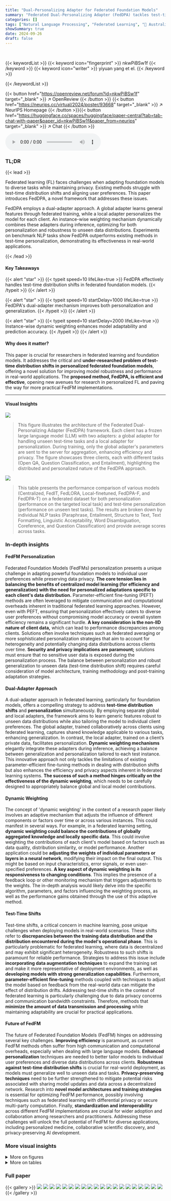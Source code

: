```yaml
---
title: "Dual-Personalizing Adapter for Federated Foundation Models"
summary: "Federated Dual-Personalizing Adapter (FedDPA) tackles test-time distribution shifts and personalization in federated foundation models using a global and local adapter co-working mechanism, achieving ..."
categories: []
tags: ["Natural Language Processing", "Federated Learning", "🏢 Australian AI Institute",]
showSummary: true
date: 2024-09-26
draft: false
---
```


<br>

{{< keywordList >}}
{{< keyword icon="fingerprint" >}} nkwPiBSw1f {{< /keyword >}}
{{< keyword icon="writer" >}} yiyuan yang et el. {{< /keyword >}}
 
{{< /keywordList >}}

{{< button href="https://openreview.net/forum?id=nkwPiBSw1f" target="_blank" >}}
↗ OpenReview
{{< /button >}}
{{< button href="https://neurips.cc/virtual/2024/poster/93668" target="_blank" >}}
↗ NeurIPS Homepage
{{< /button >}}{{< button href="https://huggingface.co/spaces/huggingface/paper-central?tab=tab-chat-with-paper&paper_id=nkwPiBSw1f&paper_from=neurips" target="_blank" >}}
↗ Chat
{{< /button >}}



<audio controls>
    <source src="https://ai-paper-reviewer.com/nkwPiBSw1f/podcast.wav" type="audio/wav">
    Your browser does not support the audio element.
</audio>


### TL;DR


{{< lead >}}

Federated learning (FL) faces challenges when adapting foundation models to diverse tasks while maintaining privacy. Existing methods struggle with test-time distribution shifts and aligning user preferences. This paper introduces FedDPA, a novel framework that addresses these issues. 

FedDPA employs a dual-adapter approach. A global adapter learns general features through federated training, while a local adapter personalizes the model for each client.  An instance-wise weighting mechanism dynamically combines these adapters during inference, optimizing for both personalization and robustness to unseen data distributions.  Experiments on benchmark NLP tasks show FedDPA outperforms existing methods in test-time personalization, demonstrating its effectiveness in real-world applications.

{{< /lead >}}


#### Key Takeaways

{{< alert "star" >}}
{{< typeit speed=10 lifeLike=true >}} FedDPA effectively handles test-time distribution shifts in federated foundation models. {{< /typeit >}}
{{< /alert >}}

{{< alert "star" >}}
{{< typeit speed=10 startDelay=1000 lifeLike=true >}} FedDPA's dual-adapter mechanism improves both personalization and generalization. {{< /typeit >}}
{{< /alert >}}

{{< alert "star" >}}
{{< typeit speed=10 startDelay=2000 lifeLike=true >}} Instance-wise dynamic weighting enhances model adaptability and prediction accuracy. {{< /typeit >}}
{{< /alert >}}

#### Why does it matter?
This paper is crucial for researchers in federated learning and foundation models. It addresses the critical and **under-researched problem of test-time distribution shifts in personalized federated foundation models**, offering a novel solution for improving model robustness and performance in real-world applications. The **proposed method, FedDPA, is efficient and effective**, opening new avenues for research in personalized FL and paving the way for more practical FedFM implementations.

------
#### Visual Insights



![](https://ai-paper-reviewer.com/nkwPiBSw1f/figures_3_1.jpg)

> This figure illustrates the architecture of the Federated Dual-Personalizing Adapter (FedDPA) framework. Each client has a frozen large language model (LLM) with two adapters: a global adapter for handling unseen test-time tasks and a local adapter for personalization. During training, only the global adapter's parameters are sent to the server for aggregation, enhancing efficiency and privacy. The figure showcases three clients, each with different tasks (Open QA, Question Classification, and Entailment), highlighting the distributed and personalized nature of the FedDPA approach.





![](https://ai-paper-reviewer.com/nkwPiBSw1f/tables_7_1.jpg)

> This table presents the performance comparison of various models (Centralized, FedIT, FedLORA, Local-finetuned, FedDPA-F, and FedDPA-T) on a federated dataset for both personalization (performance on the targeted local task) and test-time personalization (performance on unseen test tasks).  The results are broken down by individual NLP tasks (Paraphrase, Entailment, Structure to Text, Text Formatting, Linguistic Acceptability, Word Disambiguation, Coreference, and Question Classification) and provide average scores across tasks.





### In-depth insights


#### FedFM Personalization
Federated Foundation Models (FedFMs) personalization presents a unique challenge in adapting powerful foundation models to individual user preferences while preserving data privacy.  **The core tension lies in balancing the benefits of centralized model learning (for efficiency and generalization) with the need for personalized adaptations specific to each client's data distribution.**  Parameter-efficient fine-tuning (PEFT) methods are often leveraged to mitigate communication and computational overheads inherent in traditional federated learning approaches.  However, even with PEFT, ensuring that personalization effectively caters to diverse user preferences without compromising model accuracy or overall system efficiency remains a significant hurdle. **A key consideration is the non-IID nature of client data,** which can lead to performance discrepancies among clients.  Solutions often involve techniques such as federated averaging or more sophisticated personalization strategies that aim to account for heterogeneity and potentially changing data distributions across clients over time.  **Security and privacy implications are paramount;** solutions must ensure that no sensitive user data is exposed during the personalization process.  The balance between personalization and robust generalization to unseen data (test-time distribution shift) requires careful consideration of model architecture, training methodology and post-training adaptation strategies.

#### Dual-Adapter Approach
A dual-adapter approach in federated learning, particularly for foundation models, offers a compelling strategy to address **test-time distribution shifts** and **personalization** simultaneously.  By employing separate global and local adapters, the framework aims to learn generic features robust to unseen data distributions while also tailoring the model to individual client preferences. The global adapter, trained collaboratively across clients using federated learning, captures shared knowledge applicable to various tasks, enhancing generalization. In contrast, the local adapter, trained on a client’s private data, facilitates personalization.  **Dynamic weighting mechanisms** elegantly integrate these adapters during inference, achieving a balance between generalization and personalization tailored to each test instance. This innovative approach not only tackles the limitations of existing parameter-efficient fine-tuning methods in dealing with distribution shifts but also enhances the efficiency and privacy aspects inherent in federated learning systems.  **The success of such a method hinges critically on the effectiveness of the dynamic weighting**, which needs to be carefully designed to appropriately balance global and local model contributions.

#### Dynamic Weighting
The concept of 'dynamic weighting' in the context of a research paper likely involves an adaptive mechanism that adjusts the influence of different components or factors over time or across various instances.  This could manifest in several ways. For example, in a federated learning setting, **dynamic weighting could balance the contributions of globally aggregated knowledge and locally specific data**. This could involve weighting the contributions of each client's model based on factors such as data quality, distribution similarity, or model performance. Another application could be **adjusting the weights of individual parameters or layers in a neural network**, modifying their impact on the final output.  This might be based on input characteristics, error signals, or even user-specified preferences.  **A key aspect of dynamic weighting is its responsiveness to changing conditions**. This implies the presence of a feedback loop or other monitoring mechanism that triggers adjustments to the weights. The in-depth analysis would likely delve into the specific algorithm, parameters, and factors influencing the weighting process, as well as the performance gains obtained through the use of this adaptive method.

#### Test-Time Shifts
Test-time shifts, a critical concern in machine learning, pose unique challenges when deploying models in real-world scenarios.  These shifts refer to **discrepancies between the training data distribution and the distribution encountered during the model's operational phase**.  This is particularly problematic for federated learning, where data is decentralized and may exhibit significant heterogeneity.  Robustness to such shifts is paramount for reliable performance.  Strategies to address this issue include **incorporating data augmentation techniques** to expand the training set and make it more representative of deployment environments, as well as **developing models with strong generalization capabilities**.  Furthermore, **parameter-efficient fine-tuning** methods coupled with techniques to adjust the model based on feedback from the real-world data can mitigate the effect of distribution drifts.  Addressing test-time shifts in the context of federated learning is particularly challenging due to data privacy concerns and communication bandwidth constraints. Therefore, methods that **minimize the amount of data transmission and processing** while maintaining adaptability are crucial for practical applications.

#### Future of FedFM
The future of Federated Foundation Models (FedFM) hinges on addressing several key challenges. **Improving efficiency** is paramount, as current FedFM methods often suffer from high communication and computational overheads, especially when dealing with large language models.  **Enhanced personalization** techniques are needed to better tailor models to individual user preferences and diverse data distributions across clients.  **Robustness against test-time distribution shifts** is crucial for real-world deployment, as models must generalize well to unseen data and tasks.  **Privacy-preserving techniques** need to be further strengthened to mitigate potential risks associated with sharing model updates and data across a decentralized network.  Research into **novel model architectures and training strategies** is essential for optimizing FedFM performance, possibly involving techniques such as federated learning with differential privacy or secure multi-party computation. Finally, **standardization and interoperability** across different FedFM implementations are crucial for wider adoption and collaboration among researchers and practitioners. Addressing these challenges will unlock the full potential of FedFM for diverse applications, including personalized medicine, collaborative scientific discovery, and privacy-preserving AI development.


### More visual insights

<details>
<summary>More on figures
</summary>


![](https://ai-paper-reviewer.com/nkwPiBSw1f/figures_5_1.jpg)

> This figure illustrates two different approaches for training the local adapter (LoRA) within the Federated Dual-Personalizing Adapter (FedDPA) framework.  The left side shows the two local adapter training methods: (a) FedDPA-F, where the local adapter is fine-tuned after global adapter training, and (b) FedDPA-T, where the local adapter is trained iteratively alongside the global adapter. The right side depicts the overall learning process for each method, showing the stages of global LoRA learning and local LoRA learning (fine-tuning or training) across communication rounds.  The different training schedules highlight the key difference in how the global and local adapters are updated and how this influences their interaction during prediction.


![](https://ai-paper-reviewer.com/nkwPiBSw1f/figures_8_1.jpg)

> This figure illustrates the architecture of the Federated Dual-Personalizing Adapter (FedDPA) framework. Each client in the federated learning system has a frozen large language model (LLM), a global adapter (LoRA) for learning generic knowledge applicable to various tasks, and a local adapter (LoRA) for personalization. During training, only the global adapter's parameters are sent to the server for aggregation, enhancing efficiency and privacy.  The figure shows data flow between clients and the server, highlighting the communication process and model components for both training and testing.


![](https://ai-paper-reviewer.com/nkwPiBSw1f/figures_8_2.jpg)

> This figure presents two subfigures showing the convergence analysis of the proposed FedDPA methods against other baselines for personalization and test-time personalization.  The first subfigure (a) displays the average performance on target local tasks across all clients, demonstrating the faster convergence of FedDPA methods compared to FedIT and superior performance compared to FedLoRA.  The second subfigure (b) illustrates the average performance on all tasks, including test-time tasks, reinforcing that FedDPA achieves faster convergence. 


![](https://ai-paper-reviewer.com/nkwPiBSw1f/figures_16_1.jpg)

> This figure illustrates two different methods for training the local adapter in the Federated Dual-Personalizing Adapter (FedDPA) framework.  The left side shows the two approaches:  (a) FedDPA-F (fine-tuning): The global adapter is trained first, and then the local adapter is initialized with the global adapter's parameters and fine-tuned. (b) FedDPA-T (training): The global and local adapters are trained iteratively in each communication round. The right side shows the overall learning process for each approach, highlighting the interaction between the local and global adapter training and the communication rounds with the server.


</details>




<details>
<summary>More on tables
</summary>


![](https://ai-paper-reviewer.com/nkwPiBSw1f/tables_7_2.jpg)
> This table presents the performance of various federated learning models on a second federated dataset.  It shows how well the models perform in terms of personalization (on the targeted tasks for each client) and test-time personalization (on tasks unseen during training).  FedDPA-F and FedDPA-T are the authors' proposed methods, distinguished by whether local adapters are fine-tuned or trained from scratch. The table provides a quantitative comparison across multiple tasks.

![](https://ai-paper-reviewer.com/nkwPiBSw1f/tables_8_1.jpg)
> This table presents the results of an ablation study on the updating weight (α) used in the FedDPA-T model.  It shows the performance of the model in terms of personalization (P) and test-time personalization (TTP) across two federated datasets (Dataset 1 and Dataset 2) with different values of α (0.3, 0.5, and 0.7). The results demonstrate how the weighting of the local and global adapters affects the model's performance on both targeted tasks and unseen test-time tasks. The aim is to find the optimal balance between personalization and generalization.

![](https://ai-paper-reviewer.com/nkwPiBSw1f/tables_13_1.jpg)
> This table presents a comparison of different models' performance on a federated dataset in terms of personalization (accuracy on the targeted task) and test-time personalization (average accuracy across all tasks including unseen test-time tasks).  The models compared include a centralized model, FedIT, FedLoRA, a locally finetuned model, and two variants of the proposed Federated Dual-Personalizing Adapter (FedDPA): one with local fine-tuning (FedDPA-F) and one with local training (FedDPA-T).  The table shows the performance for three specific tasks: Linguistic Acceptability, Word Disambiguation, and Question Classification, alongside an average score across all tasks.

![](https://ai-paper-reviewer.com/nkwPiBSw1f/tables_13_2.jpg)
> This table presents a comparison of the performance of different models on a federated dataset focusing on two key aspects: personalization (how well the model adapts to individual client data) and test-time personalization (how well the model generalizes to new, unseen tasks during the testing phase).  The models compared include centralized training (all data combined), FedIT, FedLORA, a locally fine-tuned model, and two versions of the proposed FedDPA method (one with fine-tuning of the local adapter and one with training of the local adapter). The results are shown for several NLP tasks:  linguistic acceptability, word disambiguation, coreference, paraphrase, entailment, question classification, and text-to-structure.

![](https://ai-paper-reviewer.com/nkwPiBSw1f/tables_13_3.jpg)
> This table presents a comparison of the performance of various models on a federated dataset, focusing on two key aspects: personalization (how well the model adapts to specific client data) and test-time personalization (how well the model generalizes to unseen tasks during testing).  The models compared include centralized, FedIT, FedLoRA, locally fine-tuned models, and the proposed FedDPA models (FedDPA-F and FedDPA-T).  The table shows performance metrics for several NLP tasks.

![](https://ai-paper-reviewer.com/nkwPiBSw1f/tables_14_1.jpg)
> This table presents a comparison of various Federated Foundation Models (FFMs) on two key performance metrics: personalization and test-time personalization.  Personalization measures how well each model adapts to the specific tasks of individual clients, whereas test-time personalization assesses the models' ability to generalize to new, unseen tasks during the testing phase.  The table includes results for several baseline FFMs, as well as the proposed FedDPA-F and FedDPA-T models. The results are broken down by individual tasks (Linguistic, Word Disambiguation, Question Classification) to provide a detailed comparison of model performance.

![](https://ai-paper-reviewer.com/nkwPiBSw1f/tables_14_2.jpg)
> This table presents a comparison of different model's performance on a federated dataset focusing on two key aspects: personalization (how well the model adapts to each client's specific task) and test-time personalization (how well it generalizes to unseen tasks during testing).  It compares a centralized model, FedIT, FedLoRA, a local-finetuned model, and two versions of the proposed FedDPA model (FedDPA-F and FedDPA-T).  The results are broken down by specific NLP tasks (Linguistic, Word Disambiguation, Coreference, Paraphrase, Question Classification, and Text-to-Text).

![](https://ai-paper-reviewer.com/nkwPiBSw1f/tables_15_1.jpg)
> This table presents the performance comparison of various federated learning models on a specific dataset.  It shows the performance in terms of personalization (how well the model adapts to individual user preferences) and test-time personalization (how well the model generalizes to new, unseen tasks).  The models compared include a centralized model (trained on all data), a local-finetuned model (trained only on local data), FedIT, FedLoRA, and two versions of the proposed FedDPA model (FedDPA-F and FedDPA-T, which differ in how the local adapter is trained).  Results are presented for several NLP tasks, including linguistic acceptability, word disambiguation, and question classification.

![](https://ai-paper-reviewer.com/nkwPiBSw1f/tables_16_1.jpg)
> This table presents the ablation study results on the impact of different similarity metrics used in the instance-wise dynamic weighting mechanism of the FedDPA model.  It compares the performance of the model using three different similarity metrics: L2-norm, Pearson correlation, and cosine similarity, for both personalization and test-time personalization tasks. The results show that the cosine similarity metric outperforms the other two metrics in terms of both personalization and test-time personalization performance.

![](https://ai-paper-reviewer.com/nkwPiBSw1f/tables_16_2.jpg)
> This table presents the ablation study result of the instance representation method in the proposed FedDPA model. Two different methods were compared: using the embedding of the last token from the final hidden layer of the LLM (LAST) and using the average embedding of all tokens from the final hidden layer of the LLM (AVG). The results are reported for both personalization (P) and test-time personalization (TTP) performance on Federated Dataset 1.

![](https://ai-paper-reviewer.com/nkwPiBSw1f/tables_16_3.jpg)
> This table presents a comparison of different models' performance on a federated dataset focusing on two aspects: personalization (how well the model performs on the specific tasks for each client) and test-time personalization (how well the model generalizes to unseen tasks).  It shows the average performance across several NLP tasks for each model, including the proposed FedDPA models (FedDPA-F and FedDPA-T, which represent different approaches to local adapter training).  The results highlight the trade-offs between personalization and generalization to new tasks.

![](https://ai-paper-reviewer.com/nkwPiBSw1f/tables_17_1.jpg)
> This table compares the performance of different models (Centralized, FedIT, FedLORA, Local-finetuned, FedDPA-F, and FedDPA-T) on a federated dataset for both personalization (performance on the target local task) and test-time personalization (average performance across all tasks, including test-time tasks).  The results show that FedDPA models generally outperform other methods, particularly FedDPA-F for test-time personalization.

![](https://ai-paper-reviewer.com/nkwPiBSw1f/tables_17_2.jpg)
> This table presents the average inference time per instance for different models.  It compares the inference time of FedLoRA, FedDPA without the instance-wise dynamic weighting mechanism (FedDPA (w/o auto)), and FedDPA with the mechanism. The table shows that adding the instance-wise dynamic weighting mechanism increases the inference time slightly, but the increase is minimal, demonstrating that the improved performance comes at a low computational cost.

![](https://ai-paper-reviewer.com/nkwPiBSw1f/tables_18_1.jpg)
> This table presents the results of applying four different federated learning models (FedIT, FedLORA, FedDPA-F, and FedDPA-T) to three unseen test-time tasks: summarization, reading comprehension, and open-domain question answering.  The models were initially trained on Federated Dataset 1, which contained seen tasks. The table shows both the average (AVG) and maximum (MAX) performance scores across all clients for each model on each unseen task.  The purpose is to evaluate the models' ability to generalize to tasks not seen during training, simulating a real-world scenario.

</details>




### Full paper

{{< gallery >}}
<img src="https://ai-paper-reviewer.com/nkwPiBSw1f/1.png" class="grid-w50 md:grid-w33 xl:grid-w25" />
<img src="https://ai-paper-reviewer.com/nkwPiBSw1f/2.png" class="grid-w50 md:grid-w33 xl:grid-w25" />
<img src="https://ai-paper-reviewer.com/nkwPiBSw1f/3.png" class="grid-w50 md:grid-w33 xl:grid-w25" />
<img src="https://ai-paper-reviewer.com/nkwPiBSw1f/4.png" class="grid-w50 md:grid-w33 xl:grid-w25" />
<img src="https://ai-paper-reviewer.com/nkwPiBSw1f/5.png" class="grid-w50 md:grid-w33 xl:grid-w25" />
<img src="https://ai-paper-reviewer.com/nkwPiBSw1f/6.png" class="grid-w50 md:grid-w33 xl:grid-w25" />
<img src="https://ai-paper-reviewer.com/nkwPiBSw1f/7.png" class="grid-w50 md:grid-w33 xl:grid-w25" />
<img src="https://ai-paper-reviewer.com/nkwPiBSw1f/8.png" class="grid-w50 md:grid-w33 xl:grid-w25" />
<img src="https://ai-paper-reviewer.com/nkwPiBSw1f/9.png" class="grid-w50 md:grid-w33 xl:grid-w25" />
<img src="https://ai-paper-reviewer.com/nkwPiBSw1f/10.png" class="grid-w50 md:grid-w33 xl:grid-w25" />
<img src="https://ai-paper-reviewer.com/nkwPiBSw1f/11.png" class="grid-w50 md:grid-w33 xl:grid-w25" />
<img src="https://ai-paper-reviewer.com/nkwPiBSw1f/12.png" class="grid-w50 md:grid-w33 xl:grid-w25" />
<img src="https://ai-paper-reviewer.com/nkwPiBSw1f/13.png" class="grid-w50 md:grid-w33 xl:grid-w25" />
<img src="https://ai-paper-reviewer.com/nkwPiBSw1f/14.png" class="grid-w50 md:grid-w33 xl:grid-w25" />
<img src="https://ai-paper-reviewer.com/nkwPiBSw1f/15.png" class="grid-w50 md:grid-w33 xl:grid-w25" />
<img src="https://ai-paper-reviewer.com/nkwPiBSw1f/16.png" class="grid-w50 md:grid-w33 xl:grid-w25" />
<img src="https://ai-paper-reviewer.com/nkwPiBSw1f/17.png" class="grid-w50 md:grid-w33 xl:grid-w25" />
<img src="https://ai-paper-reviewer.com/nkwPiBSw1f/18.png" class="grid-w50 md:grid-w33 xl:grid-w25" />
<img src="https://ai-paper-reviewer.com/nkwPiBSw1f/19.png" class="grid-w50 md:grid-w33 xl:grid-w25" />
<img src="https://ai-paper-reviewer.com/nkwPiBSw1f/20.png" class="grid-w50 md:grid-w33 xl:grid-w25" />
{{< /gallery >}}